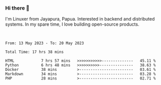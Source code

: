 ### Hi there 👋

I'm Linuxer from Jayapura, Papua. Interested in backend and distributed systems. In my spare time, I love building open-source products.

<br>

 
 <!--START_SECTION:waka-->

```text
From: 13 May 2023 - To: 20 May 2023

Total Time: 17 hrs 38 mins

HTML            7 hrs 57 mins   >>>>>>>>>>>--------------   45.11 %
Python          6 hrs 48 mins   >>>>>>>>>>---------------   38.63 %
Docker          38 mins         >------------------------   03.61 %
Markdown        34 mins         >------------------------   03.28 %
PHP             28 mins         >------------------------   02.71 %
```

<!--END_SECTION:waka-->
